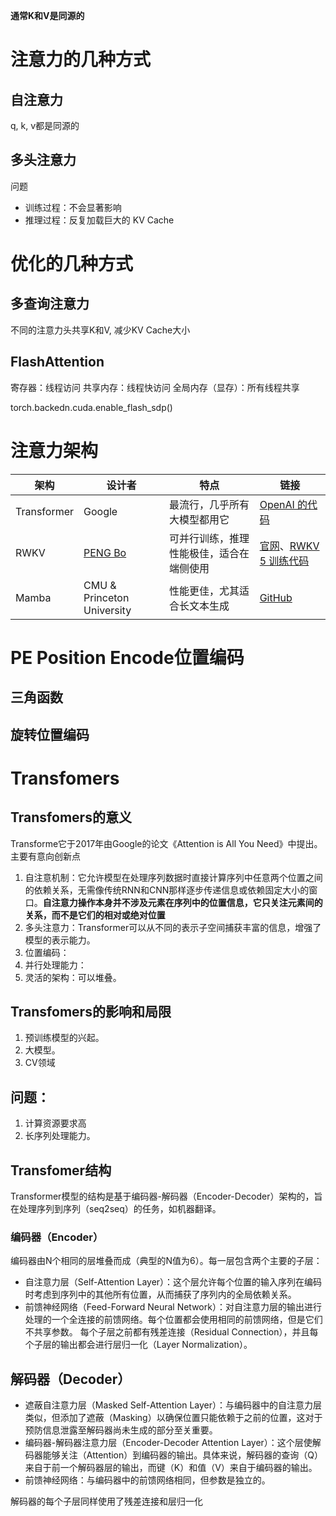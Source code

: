 


**通常K和V是同源的**

# 注意力的几种方式
## 自注意力
q, k, v都是同源的

## 多头注意力
问题
- 训练过程：不会显著影响
- 推理过程：反复加载巨大的 KV Cache



# 优化的几种方式

## 多查询注意力
不同的注意力头共享K和V, 减少KV Cache大小



## FlashAttention
寄存器：线程访问
共享内存：线程快访问
全局内存（显存）：所有线程共享

torch.backedn.cuda.enable_flash_sdp()



# 注意力架构

| 架构        | 设计者                                               | 特点                                     | 链接                                                                                                   |
| ----------- | ---------------------------------------------------- | ---------------------------------------- | ------------------------------------------------------------------------------------------------------ |
| Transformer | Google                                               | 最流行，几乎所有大模型都用它             | [OpenAI 的代码](https://github.com/openai/finetune-transformer-lm/blob/master/train.py)                |
| RWKV        | [PENG Bo](https://www.zhihu.com/people/bopengbopeng) | 可并行训练，推理性能极佳，适合在端侧使用 | [官网](https://www.rwkv.com/)、[RWKV 5 训练代码](https://github.com/BlinkDL/RWKV-LM/tree/main/RWKV-v5) |
| Mamba       | CMU & Princeton University                           | 性能更佳，尤其适合长文本生成             | [GitHub](https://github.com/state-spaces/mamba)                                                        |









# PE Position Encode位置编码
## 三角函数
## 旋转位置编码



# Transfomers
## Transfomers的意义
Transforme它于2017年由Google的论文《Attention is All You Need》中提出。主要有意向创新点
1. 自注意机制：它允许模型在处理序列数据时直接计算序列中任意两个位置之间的依赖关系，无需像传统RNN和CNN那样逐步传递信息或依赖固定大小的窗口。**自注意力操作本身并不涉及元素在序列中的位置信息，它只关注元素间的关系，而不是它们的相对或绝对位置**
2. 多头注意力：Transformer可以从不同的表示子空间捕获丰富的信息，增强了模型的表示能力。
3. 位置编码：
4. 并行处理能力：
5. 灵活的架构：可以堆叠。

## Transfomers的影响和局限
1. 预训练模型的兴起。
2. 大模型。
3. CV领域

## 问题：
1. 计算资源要求高
2. 长序列处理能力。


## Transfomer结构
Transformer模型的结构是基于编码器-解码器（Encoder-Decoder）架构的，旨在处理序列到序列（seq2seq）的任务，如机器翻译。

### 编码器（Encoder）
编码器由N个相同的层堆叠而成（典型的N值为6）。每一层包含两个主要的子层：
- 自注意力层（Self-Attention Layer）：这个层允许每个位置的输入序列在编码时考虑到序列中的其他所有位置，从而捕获了序列内的全局依赖关系。
- 前馈神经网络（Feed-Forward Neural Network）：对自注意力层的输出进行处理的一个全连接的前馈网络。每个位置都会使用相同的前馈网络，但是它们不共享参数。
每个子层之前都有残差连接（Residual Connection），并且每个子层的输出都会进行层归一化（Layer Normalization）。


## 解码器（Decoder）
- 遮蔽自注意力层（Masked Self-Attention Layer）：与编码器中的自注意力层类似，但添加了遮蔽（Masking）以确保位置只能依赖于之前的位置，这对于预防信息泄露至解码器尚未生成的部分至关重要。
- 编码器-解码器注意力层（Encoder-Decoder Attention Layer）：这个层使解码器能够关注（Attention）到编码器的输出。具体来说，解码器的查询（Q）来自于前一个解码器层的输出，而键（K）和值（V）来自于编码器的输出。
- 前馈神经网络：与编码器中的前馈网络相同，但参数是独立的。

解码器的每个子层同样使用了残差连接和层归一化
